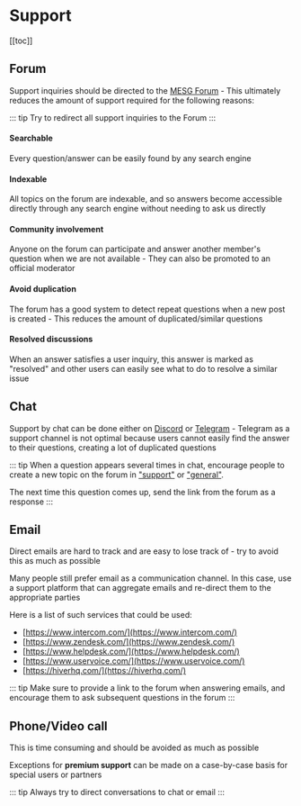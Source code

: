 # Support

[[toc]]

## Forum

Support inquiries should be directed to the [MESG Forum](https://forum.mesg.com/c/support) - This ultimately reduces the amount of support required for the following reasons:

::: tip
Try to redirect all support inquiries to the Forum
:::

#### Searchable

Every question/answer can be easily found by any search engine

#### Indexable

All topics on the forum are indexable, and so answers become accessible directly through any search engine without needing to ask us directly

#### Community involvement

Anyone on the forum can participate and answer another member's question when we are not available - They can also be promoted to an official moderator

#### Avoid duplication

The forum has a good system to detect repeat questions when a new post is created - This reduces the amount of duplicated/similar questions

#### Resolved discussions

When an answer satisfies a user inquiry, this answer is marked as "resolved" and other users can easily see what to do to resolve a similar issue

## Chat

Support by chat can be done either on [Discord](https://discordapp.com/invite/SaZ5HcE) or [Telegram](https://t.me/mesg_community) - Telegram as a support channel is not optimal because users cannot easily find the answer to their questions, creating a lot of duplicated questions

::: tip
When a question appears several times in chat, encourage people to create a new topic on the forum in ["support"](https://forum.mesg.com/c/support) or ["general"](https://forum.mesg.com/c/general).

The next time this question comes up, send the link from the forum as a response
:::

## Email

Direct emails are hard to track and are easy to lose track of - try to avoid this as much as possible

Many people still prefer email as a communication channel. In this case, use a support platform that can aggregate emails and re-direct them to the appropriate parties

Here is a list of such services that could be used:
- [https://www.intercom.com/](https://www.intercom.com/)
- [https://www.zendesk.com/](https://www.zendesk.com/)
- [https://www.helpdesk.com/](https://www.helpdesk.com/)
- [https://www.uservoice.com/](https://www.uservoice.com/)
- [https://hiverhq.com/](https://hiverhq.com/)

::: tip
Make sure to provide a link to the forum when answering emails, and encourage them to ask subsequent questions in the forum
:::

## Phone/Video call

This is time consuming and should be avoided as much as possible

Exceptions for **premium support** can be made on a case-by-case basis for special users or partners

::: tip
Always try to direct conversations to chat or email
:::
